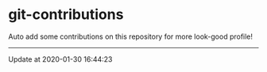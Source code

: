 # git-contributions

Auto add some contributions on this repository for more look-good profile!

---

Update at 2020-01-30 16:44:23
